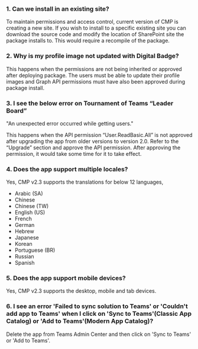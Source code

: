 ### 1. Can we install in an existing site?

 To maintain permissions and access control, current version of CMP is creating a new site. If you wish to install to a specific existing site you can download the source code and modify the location of SharePoint site the package installs to. This would require a recompile of the package.

### 2. Why is my profile image not updated with Digital Badge?

 This happens when the permissions are not being inherited or approved after deploying package. The users must be able to update their profile images and Graph API permissions must have also been approved during package install. 

 ### 3. I see the below error on Tournament of Teams “Leader Board” 
 
"An unexpected error occurred while getting users."

 This happens when the API permission “User.ReadBasic.All” is not approved after upgrading the app from older versions to version 2.0. Refer to the “Upgrade” section and approve the API permission. After approving the permission, it would take some time for it to take effect. 

 ### 4. Does the app support multiple locales?

 Yes, CMP v2.3 supports the translations for below 12 languages, 

- Arabic (SA)
- Chinese
- Chinese (TW)
- English (US)
- French
- German
- Hebrew
- Japanese
- Korean
- Portuguese (BR)
- Russian
- Spanish

### 5. Does the app support mobile devices?

Yes, CMP v2.3 supports the desktop, mobile and tab devices.

### 6. I see an error 'Failed to sync solution to Teams' or 'Couldn't add app to Teams' when I click on 'Sync to Teams'(Classic App Catalog) or 'Add to Teams'(Modern App Catalog)?

Delete the app from Teams Admin Center and then click on 'Sync to Teams' or 'Add to Teams'.

